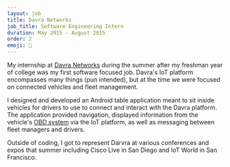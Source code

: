 ```yaml
---
layout: job
title: Davra Networks
job_title: Software Engineering Intern
duration: May 2015 - August 2015
order: 2
emoji: 🚄
---
```


My internship at [Davra Networks](https://davra.com/) during the summer after my freshman year of college was my first software focused job. Davra's IoT platform encompasses many things (pun intended), but at the time we were focused on connected vehicles and fleet management.

I designed and developed an Android table application meant to sit inside vehicles for drivers to use to connect and interact with the Davra platform. The application provided navigation, displayed information from the vehicle's [OBD system](https://www.wikiwand.com/en/On-board_diagnostics) via the IoT platform, as well as messaging between fleet managers and drivers.

Outside of coding, I got to represent Darvra at various conferences and expos that summer including Cisco Live in San Diego and IoT World in San Francisco.
